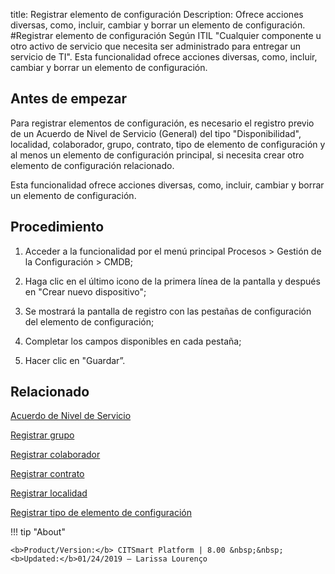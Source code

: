 title:  Registrar elemento de configuración
Description: Ofrece acciones diversas, como, incluir, cambiar y borrar un elemento de configuración. 
#Registrar elemento de configuración
Según ITIL "Cualquier componente u otro activo de servicio que necesita ser administrado para entregar un servicio de TI".
Esta funcionalidad ofrece acciones diversas, como, incluir, cambiar y borrar un elemento de configuración.

Antes de empezar
----------------

Para registrar elementos de configuración, es necesario el registro previo de un
Acuerdo de Nivel de Servicio (General) del tipo "Disponibilidad", localidad,
colaborador, grupo, contrato, tipo de elemento de configuración y al menos un
elemento de configuración principal, si necesita crear otro elemento de
configuración relacionado.

Esta funcionalidad ofrece acciones diversas, como, incluir, cambiar y borrar un
elemento de configuración.

Procedimiento
-------------

1.  Acceder a la funcionalidad por el menú principal Procesos \> Gestión de la
    Configuración \> CMDB;

2.  Haga clic en el último icono de la primera línea de la pantalla y después en
    "Crear nuevo dispositivo";

3.  Se mostrará la pantalla de registro con las pestañas de configuración del
    elemento de configuración;

4.  Completar los campos disponibles en cada pestaña;

5.  Hacer clic en "Guardar”.

Relacionado
----------------

[Acuerdo de Nivel de Servicio](/es-es/citsmart-platform-8/processes/service-level/use/service-level-agreement.html)

[Registrar grupo](/es-es/citsmart-platform-8/initial-settings/access-settings/user/register-groups.html)

[Registrar colaborador](/es-es/citsmart-platform-8/initial-settings/access-settings/user/register-employee.html)

[Registrar contrato](/es-es/citsmart-platform-8/additional-features/contract-management/use/register-contract.html)

[Registrar localidad](/es-es/citsmart-platform-8/platform-administration/region-and-language/register-locations.html)

[Registrar tipo de elemento de configuración](/es-es/citsmart-platform-8/processes/configuration/configuration/register-type-ic.html)

!!! tip "About"

    <b>Product/Version:</b> CITSmart Platform | 8.00 &nbsp;&nbsp;
    <b>Updated:</b>01/24/2019 – Larissa Lourenço
